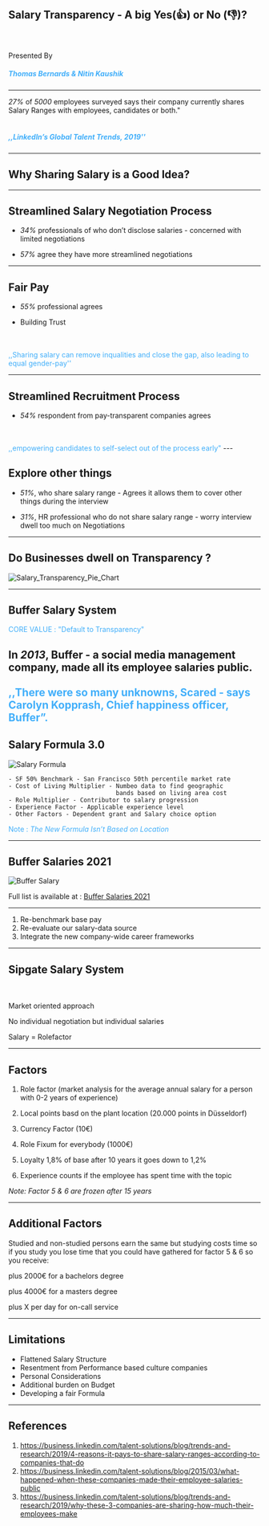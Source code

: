 ## Salary Transparency - A big Yes(👍) or No (👎)?
<br />
<br />
Presented By

##### <span style="color:#42affa"> Thomas Bernards & Nitin Kaushik </span>

---
 *27%* of *5000* employees surveyed says their company currently shares Salary Ranges with employees, candidates or both."
 <br />
<br />

##### <span style="color:#42affa">  *,,LinkedIn’s Global Talent Trends, 2019''* </span>
---
## Why Sharing Salary is a Good Idea?
---
## Streamlined Salary Negotiation Process 

 - *34%* professionals of who don’t disclose salaries - concerned with limited negotiations 

 - *57%* agree they have more streamlined negotiations
---
## Fair Pay
- *55%* professional agrees 

- Building Trust
<br />
<br />
 <span style="color:#42affa"> ,,Sharing salary can remove inqualities and close the gap, also leading to equal gender-pay'' </span>

---

## Streamlined Recruitment Process
- *54%* respondent from pay-transparent companies agrees
<br />
<br />
 <span style="color:#42affa"> ,,empowering candidates to self-select out of the process early" </span>
---

## Explore other things

- *51%*, who share salary range -  Agrees it allows them to cover other things during the interview 

- *31%*, HR professional who do not share salary range - worry interview dwell too much on Negotiations

---
 ## Do Businesses dwell on Transparency ?

![Salary_Transparency_Pie_Chart ](Image1_salary_transparency_bar_chart.jpg)

---
## Buffer Salary System

<span style="color:#42affa"> CORE VALUE : "Default to Transparency" </span>

In _2013_, Buffer - a social media management company, made all its employee salaries public.
<br> </br>
<span style="color:#42affa"> ,,There were so many unknowns, Scared - says Carolyn Kopprash, Chief happiness officer, Buffer”. </span>
---

## Salary Formula 3.0
![Salary Formula](Image2_Salary_Formula.jpg)
                     
    - SF 50% Benchmark - San Francisco 50th percentile market rate    
    - Cost of Living Multiplier - Numbeo data to find geographic 
                                  bands based on living area cost
    - Role Multiplier - Contributor to salary progression
    - Experience Factor - Applicable experience level    
    - Other Factors - Dependent grant and Salary choice option

 <span style="color:#42affa"> Note : _The New Formula Isn’t Based on Location_ </span> 

---
## Buffer Salaries 2021
![Buffer Salary](Image3_salary_at_Buffer.jpg)

Full list is available at : [Buffer Salaries 2021](https://docs.google.com/spreadsheets/d/11s9VSyf4yaYUsqBKLaVH78NL8wdl8gXoj5BGAzjIFuc/edit#gid=671465451)

---
1. Re-benchmark base pay
2. Re-evaluate our salary-data source
3. Integrate the new company-wide career frameworks

---
## Sipgate Salary System
<br>
</br>
Market oriented approach

No individual negotiation but individual salaries

Salary = Rolefactor

---

## Factors

1. Role factor (market analysis for the average annual salary for a person with 0-2 years of experience)

2. Local points basd on the plant location (20.000 points in Düsseldorf)

3. Currency Factor (10€)

4. Role Fixum for everybody (1000€)

5. Loyalty 1,8% of base after 10 years it goes down to 1,2%

6. Experience counts if the employee has spent time with the topic

_Note: Factor 5 & 6 are frozen after 15 years_

---

## Additional Factors

Studied and non-studied persons earn the same but studying costs time so if you study you lose time that you could have gathered for factor 5 & 6 so you receive:

plus 2000€ for a bachelors degree

plus 4000€ for a masters degree

plus X per day for on-call service

---
## Limitations
 - Flattened Salary Structure
 - Resentment from Performance based culture companies 
 - Personal Considerations 
 - Additional burden on Budget
 - Developing a fair Formula
---
## References
1. https://business.linkedin.com/talent-solutions/blog/trends-and-research/2019/4-reasons-it-pays-to-share-salary-ranges-according-to-companies-that-do
2. https://business.linkedin.com/talent-solutions/blog/2015/03/what-happened-when-these-companies-made-their-employee-salaries-public
3. https://business.linkedin.com/talent-solutions/blog/trends-and-research/2019/why-these-3-companies-are-sharing-how-much-their-employees-make
